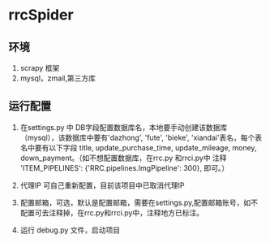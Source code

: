 # rrcSpider

## 环境
1.  scrapy 框架
2.  mysql，zmail,第三方库

## 运行配置
1. 在settings.py 中 DB字段配置数据库名，本地要手动创建该数据库（mysql），该数据库中要有'dazhong', 'fute', 'bieke', 'xiandai'表名，每个表名中要有以下字段 title, update_purchase_time, update_mileage, money, down_payment。（如不想配置数据库，在rrc.py 和rrci.py中 注释 'ITEM_PIPELINES': {'RRC.pipelines.ImgPipeline': 300},  即可。）

2. 代理IP 可自己重新配置，目前该项目中已取消代理IP
3. 配置邮箱，可选，默认是配置邮箱，需要在settings.py,配置邮箱账号，如不配置可去注释掉，在rrc.py和rrci.py中，注释地方已标注。
4. 运行 debug.py 文件，启动项目
